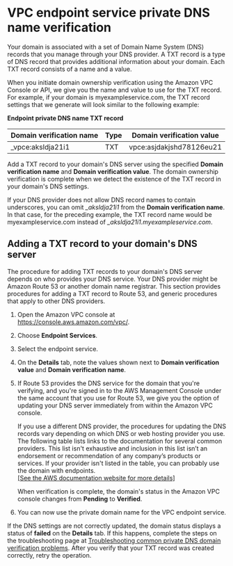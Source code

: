 # VPC endpoint service private DNS name verification<a name="endpoint-services-dns-validation"></a>

Your domain is associated with a set of Domain Name System \(DNS\) records that you manage through your DNS provider\. A TXT record is a type of DNS record that provides additional information about your domain\. Each TXT record consists of a name and a value\.

When you initiate domain ownership verification using the Amazon VPC Console or API, we give you the name and value to use for the TXT record\. For example, if your domain is myexampleservice\.com, the TXT record settings that we generate will look similar to the following example:


**Endpoint private DNS name TXT record**  

| Domain verification name | Type | Domain verification value | 
| --- | --- | --- | 
|  \_vpce:aksldja21i1  |  TXT  |  vpce:asjdakjshd78126eu21  | 

Add a TXT record to your domain's DNS server using the specified **Domain verification name** and **Domain verification value**\. The domain ownership verification is complete when we detect the existence of the TXT record in your domain's DNS settings\.

If your DNS provider does not allow DNS record names to contain underscores, you can omit *\_aksldja21i1* from the **Domain verification name**\. In that case, for the preceding example, the TXT record name would be myexampleservice\.com instead of *\_aksldja21i1\.myexampleservice\.com*\. 

## Adding a TXT record to your domain's DNS server<a name="add-dns-txt-record"></a>

The procedure for adding TXT records to your domain's DNS server depends on who provides your DNS service\. Your DNS provider might be Amazon Route 53 or another domain name registrar\. This section provides procedures for adding a TXT record to Route 53, and generic procedures that apply to other DNS providers\.

1. Open the Amazon VPC console at [https://console\.aws\.amazon\.com/vpc/](https://console.aws.amazon.com/vpc/)\.

1. Choose **Endpoint Services**\.

1. Select the endpoint service\.

1. On the **Details** tab, note the values shown next to **Domain verification value** and **Domain verification name**\.

1. If Route 53 provides the DNS service for the domain that you're verifying, and you're signed in to the AWS Management Console under the same account that you use for Route 53, we give you the option of updating your DNS server immediately from within the Amazon VPC console\.

   If you use a different DNS provider, the procedures for updating the DNS records vary depending on which DNS or web hosting provider you use\. The following table lists links to the documentation for several common providers\. This list isn't exhaustive and inclusion in this list isn’t an endorsement or recommendation of any company’s products or services\. If your provider isn't listed in the table, you can probably use the domain with endpoints\.    
[\[See the AWS documentation website for more details\]](http://docs.aws.amazon.com/vpc/latest/userguide/endpoint-services-dns-validation.html)

   When verification is complete, the domain's status in the Amazon VPC console changes from **Pending** to **Verified**\.

1. You can now use the private domain name for the VPC endpoint service\.

If the DNS settings are not correctly updated, the domain status displays a status of **failed** on the **Details** tab\. If this happens, complete the steps on the troubleshooting page at [Troubleshooting common private DNS domain verification problems](domain-verification-problems.md)\. After you verify that your TXT record was created correctly, retry the operation\.